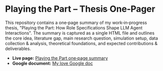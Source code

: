 # Playing the Part – Thesis One‑Pager

This repository contains a one‑page summary of my work‑in‑progress thesis, "Playing the Part: How Role Specifications Shape LLM Agent Interactions". The summary is captured as a single HTML file and outlines the core idea, literature gap, main research question, simulation setup, data collection & analysis, theoretical foundations, and expected contributions & deliverables.

- **Live page:** [Playing the Part one‑page summary](https://technejad.github.io/MA-thesis-proposal-one-pager/)
- **Google document:** [My love Google doc](https://docs.google.com/document/d/13HdbxagbMUa5Y8iukpybiEJUAIF-IcdyL_gDgcrTJss/edit?tab=t.zhlonntsio10)
